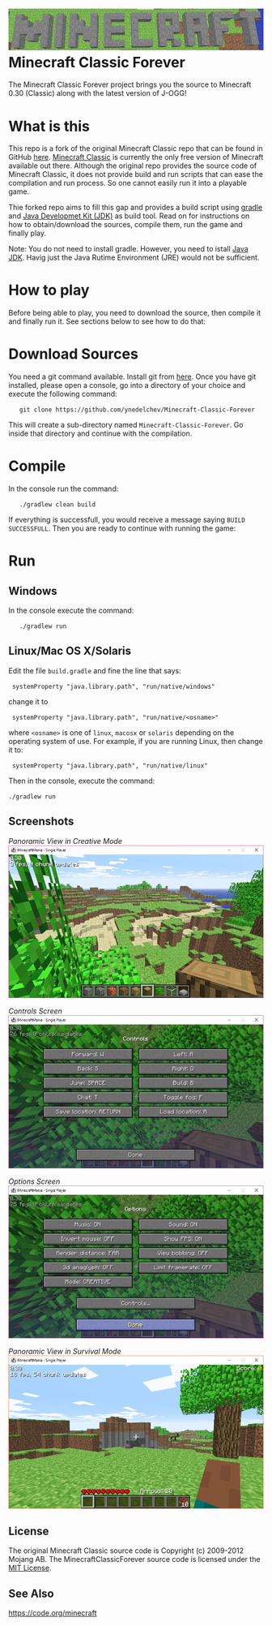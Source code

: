 
![Minecraft Classic FOrever](doc/images/minecraft-logo.png "Minecraft Classic Forever")
Minecraft Classic Forever
=========================
The Minecraft Classic Forever project brings you the source to Minecraft 0.30 (Classic) along with the latest version of J-OGG!

What is this
============
This repo is a fork of the original Minecraft Classic repo that can be found in GitHub [here](https://github.com/ManiaDevelopment/Minecraft-Classic-Forever).
[Minecraft Classic](https://minecraft.gamepedia.com/Classic) is currently the only free version of Minecraft available out there.
Although the original repo provides the source code of Minecraft Classic, it does not provide build and run scripts that can ease the compilation and run process. 
So one cannot easily run it into a playable game. 


Thie forked repo aims to fill this gap and provides a build script using [gradle](https://gradle.org/) and [Java Developmet Kit (JDK)](https://www.oracle.com/technetwork/java/javase/downloads/jdk11-downloads-5066655.html) as build tool.
Read on for instructions on how to obtain/download the sources, compile them, run the game and finally play.


Note: You do not need to install gradle. 
      However, you need to istall [Java JDK](https://www.oracle.com/technetwork/java/javase/downloads/jdk11-downloads-5066655.html). Havig just the Java Rutime Environment (JRE) would not be sufficient.

How to play
===========
Before being able to play, you need to download the source, then compile it and finally run it. See sections below to see how to do that:


Download Sources
================
You need a git command available. Install git from [here](https://git-scm.com/book/en/v2/Getting-Started-Installing-Git).
Once you have git installed, please open a console, go into a directory of your choice and execute the following command: 
```
   git clone https://github.com/ynedelchev/Minecraft-Classic-Forever
```
This will create a sub-directory named `Minecraft-Classic-Forever`. 
Go inside that directory and continue with the compilation.

Compile
=======
In the console run the command: 
```
   ./gradlew clean build 
```
If everything is successfull, you would receive a message saying `BUILD SUCCESSFULL`.
Then you are ready to continue with running the game:

Run
===


Windows
-------
In the console execute the command: 
```
   ./gradlew run
```

Linux/Mac OS X/Solaris
----------------------
Edit the file `build.gradle` and fine the line that says: 
```
 systemProperty "java.library.path", "run/native/windows"
```
change it to 
```
 systemProperty "java.library.path", "run/native/<osname>"
```
where `<osname>` is one of `linux`, `macosx` or `solaris` depending on the operating system of use.
For example, if you are running Linux, then change it to:
```
 systemProperty "java.library.path", "run/native/linux"
```

Then in the console, execute the command:
```
./gradlew run
```

Screenshots
-----------

*Panoramic View in Creative Mode*
![Panoramic View In Creative Mode](doc/images/screenshot-creative-panoram.png "Panoramic View In Creative Mode")


*Controls Screen*
![Controls Screen](doc/images/screenshot-controls.png "Controls Screen")


*Options Screen*
![Options Screen](doc/images/screenshot-options.png "Options Screen")


*Panoramic View in Survival Mode*
![Panoramic View In Survival Mode](doc/images/screenshot-survival-panoramic.png "Panoramic View In Survival Mode")

License
-------

The original Minecraft Classic source code is Copyright (c) 2009-2012 Mojang AB.
The MinecraftClassicForever source code is licensed under the [MIT License](http://www.opensource.org/licenses/mit-license.html).

See Also
--------
https://code.org/minecraft
